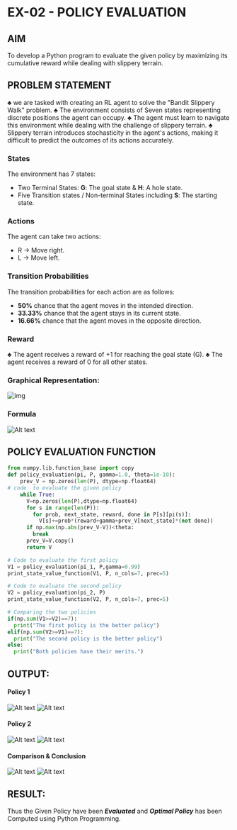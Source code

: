 # EX-02 - POLICY EVALUATION

## AIM
 To develop a Python program to evaluate the given policy by maximizing its cumulative reward while dealing with slippery terrain.


## PROBLEM STATEMENT
♣ we are tasked with creating an RL agent to solve the "Bandit Slippery Walk" problem. 
♣ The environment consists of Seven states representing discrete positions the agent can occupy.
♣ The agent must learn to navigate this environment while dealing with the challenge of slippery terrain.
♣ Slippery terrain introduces stochasticity in the agent's actions, making it difficult to predict the outcomes of its actions accurately.

### States
The environment has 7 states:
* Two Terminal States: **G**: The goal state & **H**: A hole state.
* Five Transition states / Non-terminal States including  **S**: The starting state.

### Actions
The agent can take two actions:
* R -> Move right.
* L -> Move left.

### Transition Probabilities
The transition probabilities for each action are as follows:
* **50%** chance that the agent moves in the intended direction.
* **33.33%** chance that the agent stays in its current state.
* **16.66%** chance that the agent moves in the opposite direction.

### Reward
♣ The agent receives a reward of +1 for reaching the goal state (G). 
♣ The agent receives a reward of 0 for all other states.

### Graphical Representation:
![img](ClassDiagram1.png)
### Formula
![Alt text](image.png)

## POLICY EVALUATION FUNCTION
```py
from numpy.lib.function_base import copy
def policy_evaluation(pi, P, gamma=1.0, theta=1e-10):
    prev_V = np.zeros(len(P), dtype=np.float64)
# code  to evaluate the given policy
    while True:
      V=np.zeros(len(P),dtype=np.float64)
      for s in range(len(P)):
        for prob, next_state, reward, done in P[s][pi(s)]:
          V[s]+=prob*(reward+gamma+prev_V[next_state]*(not done))
      if np.max(np.abs(prev_V-V))<theta:
        break
      prev_V=V.copy()
      return V

# Code to evaluate the first policy
V1 = policy_evaluation(pi_1, P,gamma=0.99)
print_state_value_function(V1, P, n_cols=7, prec=5)

# Code to evaluate the second policy
V2 = policy_evaluation(pi_2, P)
print_state_value_function(V2, P, n_cols=7, prec=5)

# Comparing the two policies
if(np.sum(V1>=V2)==7):
  print("The first policy is the better policy")
elif(np.sum(V2>=V1)==7):
  print("The second policy is the better policy")
else:
  print("Both policies have their merits.")
```

## OUTPUT:
#### Policy 1
![Alt text](image-1.png)
![Alt text](image-3.png)
#### Policy 2
![Alt text](image-2.png)
![Alt text](image-4.png)
#### Comparison & Conclusion
![Alt text](image-5.png)
![Alt text](image-6.png)

## RESULT:
Thus the Given Policy have been ***Evaluated*** and ***Optimal Policy*** has been Computed using Python Programming.
